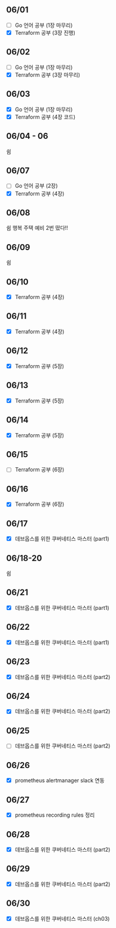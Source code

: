## 06/01

- [ ] Go 언어 공부 (1장 마무리)
- [x] Terraform 공부 (3장 진행)

## 06/02

- [ ] Go 언어 공부 (1장 마무리)
- [x] Terraform 공부 (3장 마무리)

## 06/03

- [x] Go 언어 공부 (1장 마무리)
- [x] Terraform 공부 (4장 코드)

## 06/04 - 06

쉼

## 06/07

- [ ] Go 언어 공부 (2장)
- [x] Terraform 공부 (4장)

## 06/08

쉼 행복 주택 예비 2번 떴다!!

## 06/09

쉼

## 06/10

- [x] Terraform 공부 (4장)


## 06/11

- [x] Terraform 공부 (4장)


## 06/12

- [x] Terraform 공부 (5장)

## 06/13

- [x] Terraform 공부 (5장)

## 06/14

- [x] Terraform 공부 (5장)

## 06/15

- [ ] Terraform 공부 (6장)

## 06/16

- [x] Terraform 공부 (6장)

## 06/17

- [x] 데브옵스를 위한 쿠버네티스 마스터 (part1)

## 06/18-20

쉼

## 06/21

- [x] 데브옵스를 위한 쿠버네티스 마스터 (part1)

## 06/22

- [x] 데브옵스를 위한 쿠버네티스 마스터 (part1)

## 06/23

- [x] 데브옵스를 위한 쿠버네티스 마스터 (part2)

## 06/24

- [x] 데브옵스를 위한 쿠버네티스 마스터 (part2)

## 06/25

- [ ] 데브옵스를 위한 쿠버네티스 마스터 (part2)

## 06/26

- [x] prometheus alertmanager slack 연동 

## 06/27

- [x] prometheus recording rules 정리

## 06/28

- [x] 데브옵스를 위한 쿠버네티스 마스터 (part2)

## 06/29

- [x] 데브옵스를 위한 쿠버네티스 마스터 (part2)

## 06/30

- [x] 데브옵스를 위한 쿠버네티스 마스터 (ch03)